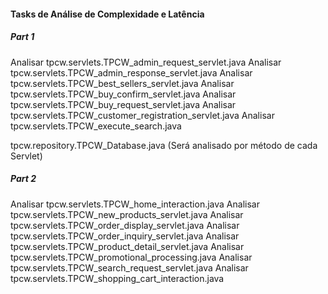 
#### Tasks de  Análise de Complexidade e Latência 
##### Part 1
Analisar tpcw.servlets.TPCW_admin_request_servlet.java
Analisar tpcw.servlets.TPCW_admin_response_servlet.java
Analisar tpcw.servlets.TPCW_best_sellers_servlet.java
Analisar tpcw.servlets.TPCW_buy_confirm_servlet.java
Analisar tpcw.servlets.TPCW_buy_request_servlet.java
Analisar tpcw.servlets.TPCW_customer_registration_servlet.java
Analisar tpcw.servlets.TPCW_execute_search.java

tpcw.repository.TPCW_Database.java (Será analisado por método de cada Servlet)

##### Part 2
Analisar tpcw.servlets.TPCW_home_interaction.java
Analisar tpcw.servlets.TPCW_new_products_servlet.java
Analisar tpcw.servlets.TPCW_order_display_servlet.java
Analisar tpcw.servlets.TPCW_order_inquiry_servlet.java
Analisar tpcw.servlets.TPCW_product_detail_servlet.java
Analisar tpcw.servlets.TPCW_promotional_processing.java
Analisar tpcw.servlets.TPCW_search_request_servlet.java
Analisar tpcw.servlets.TPCW_shopping_cart_interaction.java

